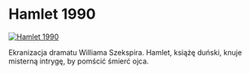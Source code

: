 Hamlet 1990 
=============
[![Hamlet 1990 ](http://vidos.pl/images/player.gif)](http://vidos.pl/hamlet-1990)

 Ekranizacja dramatu Williama Szekspira. Hamlet, książę duński, knuje misterną intrygę, by pomścić śmierć ojca.
